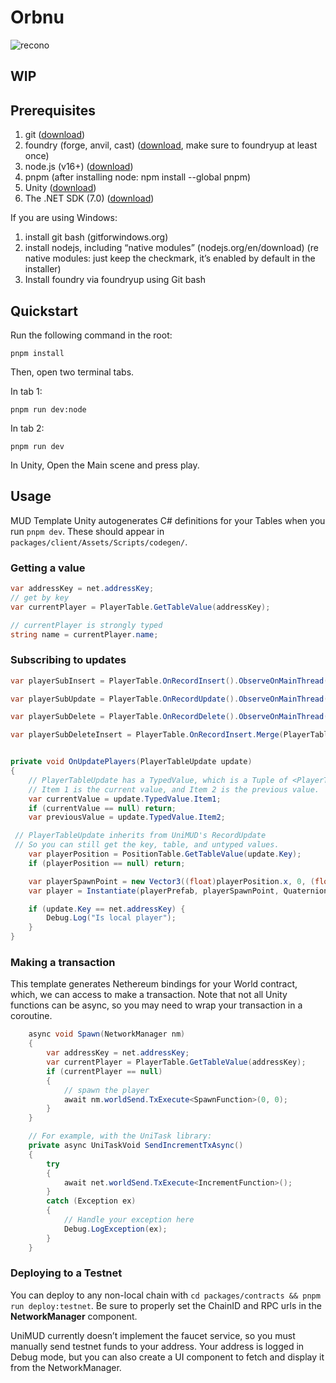 # Orbnu

![recono](https://github.com/engine-study/orbnu/assets/7606952/392bedb0-3b70-4568-aa95-664a9cf4f745)

## WIP

## Prerequisites

1. git ([download](https://git-scm.com/downloads))
2. foundry (forge, anvil, cast) ([download](https://book.getfoundry.sh/getting-started/installation), make sure to foundryup at least once)
3. node.js (v16+) ([download](https://nodejs.org/en/download))
4. pnpm (after installing node: npm install --global pnpm)
5. Unity ([download](https://unity.com/download))
6. The .NET SDK (7.0) ([download](https://dotnet.microsoft.com/en-us/download))

If you are using Windows:

1. install git bash (gitforwindows.org)
2. install nodejs, including “native modules” (nodejs.org/en/download) (re native modules: just keep the checkmark, it’s enabled by default in the installer)
3. Install foundry via foundryup using Git bash

## Quickstart

Run the following command in the root:

```
pnpm install
```

Then, open two terminal tabs.

In tab 1:

```
pnpm run dev:node
```

In tab 2:

```
pnpm run dev
```

In Unity, Open the Main scene and press play.

## Usage

MUD Template Unity autogenerates C# definitions for your Tables when you run `pnpm dev`. These should appear in `packages/client/Assets/Scripts/codegen/`.

### Getting a value

```csharp
var addressKey = net.addressKey;
// get by key
var currentPlayer = PlayerTable.GetTableValue(addressKey);

// currentPlayer is strongly typed
string name = currentPlayer.name;
```

### Subscribing to updates

```csharp
var playerSubInsert = PlayerTable.OnRecordInsert().ObserveOnMainThread().Subscribe(OnInsertPlayers);

var playerSubUpdate = PlayerTable.OnRecordUpdate().ObserveOnMainThread().Subscribe(OnDeletePlayers);

var playerSubDelete = PlayerTable.OnRecordDelete().ObserveOnMainThread().Subscribe(OnDeletePlayers);

var playerSubDeleteInsert = PlayerTable.OnRecordInsert.Merge(PlayerTable.OnRecordDelete).ObserveOnMainThread().Subscribe(OnInsertDeletePlayers);


private void OnUpdatePlayers(PlayerTableUpdate update)
{
	// PlayerTableUpdate has a TypedValue, which is a Tuple of <PlayerTable,PlayerTable>
	// Item 1 is the current value, and Item 2 is the previous value.
	var currentValue = update.TypedValue.Item1;
	if (currentValue == null) return;
	var previousValue = update.TypedValue.Item2;

 // PlayerTableUpdate inherits from UniMUD's RecordUpdate
 // So you can still get the key, table, and untyped values.
	var playerPosition = PositionTable.GetTableValue(update.Key);
	if (playerPosition == null) return;

	var playerSpawnPoint = new Vector3((float)playerPosition.x, 0, (float)playerPosition.y);
	var player = Instantiate(playerPrefab, playerSpawnPoint, Quaternion.identity);

	if (update.Key == net.addressKey) {
		Debug.Log("Is local player");
	}
}
```

### Making a transaction

This template generates Nethereum bindings for your World contract, which, we can access to make a transaction.
Note that not all Unity functions can be async, so you may need to wrap your transaction in a coroutine.

```csharp
	async void Spawn(NetworkManager nm)
	{
		var addressKey = net.addressKey;
		var currentPlayer = PlayerTable.GetTableValue(addressKey);
		if (currentPlayer == null)
		{
			// spawn the player
			await nm.worldSend.TxExecute<SpawnFunction>(0, 0);
		}
	}

	// For example, with the UniTask library:
	private async UniTaskVoid SendIncrementTxAsync()
	{
		try
		{
			await net.worldSend.TxExecute<IncrementFunction>();
		}
		catch (Exception ex)
		{
			// Handle your exception here
			Debug.LogException(ex);
		}
	}
```

### Deploying to a Testnet

You can deploy to any non-local chain with `cd packages/contracts && pnpm run deploy:testnet`.
Be sure to properly set the ChainID and RPC urls in the **NetworkManager** component.

UniMUD currently doesn’t implement the faucet service, so you must manually send testnet funds to your address. Your address is logged in Debug mode, but you can also create a UI component to fetch and display it from the NetworkManager.
